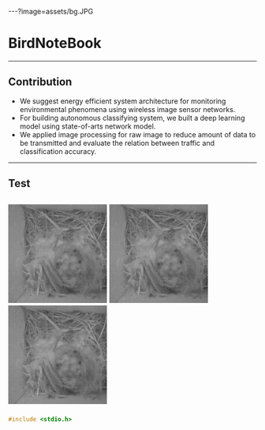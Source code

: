 ---?image=assets/bg.JPG
# BirdNoteBook

---
## Contribution
* We suggest energy efficient system architecture for monitoring environmental phenomena using wireless image sensor networks.
* For building autonomous classifying system, we built a deep learning model using state-of-arts network model.
* We applied image processing for raw image to reduce amount of data to be transmitted and evaluate the relation between traffic and classification accuracy.
---

## Test

![image1](https://raw.githubusercontent.com/Jungmo/BirdCNN/master/readme_img/child1.bmp)
![image2](https://raw.githubusercontent.com/Jungmo/BirdCNN/master/readme_img/child1.bmp)
![image3](https://raw.githubusercontent.com/Jungmo/BirdCNN/master/readme_img/child1.bmp)
---

```C
#include <stdio.h>
```
